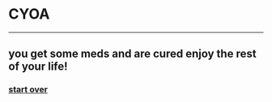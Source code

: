 # CYOA
---
## you get some meds and are cured enjoy the rest of your life!

  

### [start over](home.md)